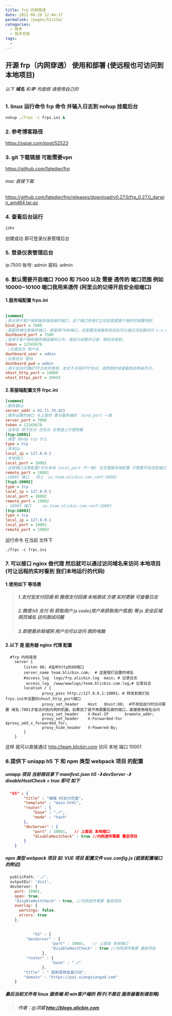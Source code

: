 ```yaml
---
title: frp 内网穿透
date: 2021-06-28 12:44:17
permalink: /pages/51c13a/
categories:
  - 技术
  - 技术文档
tags:
  - 
---
```

## 开源 frp（内网穿透） 使用和部署 (使远程也可访问到本地项目)

###### 以下 **域名** 和 **IP** 均是假 请使用自己的
### 1. linux 运行命令 frp 命令 并输入日志到 nohup  挂载后台
```cmd
nohup ./frps -c frps.ini &
```

###  2. 参考博客路径
https://sspai.com/post/52523

### 3. git 下载链接 可能需要vpn  
https://github.com/fatedier/frp

###### mac 直接下载

https://github.com/fatedier/frp/releases/download/v0.27.0/frp_0.27.0_darwin_amd64.tar.gz

### 4. 查看后台运行
```cmd
jobs
```
创建成功 即可登录仪表管理后台
### 5. 登录仪表管理后台 
ip:7500
账号: admin
密码: admin

### 6. 默认需要开启端口  7000 和 7500 以及 需要 透传的  端口范围  例如  10000~10100 端口我用来透传 (阿里云的记得开启安全组端口)


####     1.服务端配置  frps.ini
```ini

[common]
;表示用于客户端和服务端连接的端口，这个端口号我们之后在配置客户端的时候要用到
bind_port = 7000 
;是服务端仪表板的端口，若使用7500端口，在配置完成服务启动后可以通过浏览器访问 x.x.x.x:7500 （其中x.x.x.x为VPS的IP）查看frp服务运行信息。
dashboard_port = 7500 
;是用于客户端和服务端连接的口令，请自行设置并记录，稍后会用到。
token = 12345678  
 ;仪表后台 用户名
dashboard_user = admin 
;仪表后台 密码
dashboard_pwd = admin   
;用于反向代理HTTP主机时使用，本文不涉及HTTP协议，因而照抄或者删除这两条均可。
vhost_http_port = 10080 
vhost_https_port = 10443 

```
#### 	2.客服端配置文件 frpc.ini
```ini
[common]
;服务器ip  
server_addr = 81.71.70.423
;服务设置的端口 与上面的 要与服务端的  bind_port 一致
server_port = 7000
token = 12345678
;这命名 用于区分 在后台 仪表盘上方便观看
[tcp-10001]
;类型 如udp tcp 什么
type = tcp
;本地ip
local_ip = 127.0.0.1           
;本地端口 
local_port = 10001
;远程端口无需配置(可与本地 local_port 不一致) 在无需服务端配置 只需要开启这些端口 防火墙
remote_port = 10001  
;10002 端口   同上  su.team.alicbin.com.conf:10002
[tcp1-10002]
type = tcp
local_ip = 127.0.0.1           
local_port = 10002
remote_port = 10002  
; 10003 端口     su.team.alicbin.com.conf:10003
[tcp-10003]
type = tcp
local_ip = 127.0.0.1           
local_port = 10003
remote_port = 10003
```

运行命令  在当前 文件下

```shell
./frpc -c frpc.ini
```



###  7. 可以接口 nginx 做代理 然后就可以通过访问域名来访问 本地项目(可让远程的实时看到 我们本地运行的代码)

  ####     1.使用如下 等场景
>  ##### 1.支付宝支付回调 和 微信支付回调 本地测试 方便 实时更新 可查看日志
>  ##### 2.微信 h5 支付 和 获取用户 js code(用户来获取用户信息)  等 js 安全区域 网页域名 访问测试问题 
>  ##### 3.即使是非局域网 用户也可以访问 我的电脑

  ####    2.以下 是 服务器 nginx 代理 配置
```nginx
  #frp 内网穿透
    server {
		listen 80; #监听http的80端口
		server_name team.blicbin.com;  # 这是我们设置的域名
		#access_log  logs/frp.alicbin.log  main; # 记录日志
		 access_log  /www/wwwlogs/team.blicbin.com.log;# 记录日志
		location / {
				proxy_pass http://127.0.0.1:10001; # 转发到我们在frps.ini中设置的vhost_http_port端口
				proxy_set_header    Host   $host:80;  #不添加这行时访问需要 域名:7001才能访问到内网的机器，如果加了就不再需要后面的端口，直接使用域名访问
				proxy_set_header    X-Real-IP       $remote_addr;
				proxy_set_header    X-Forwarded-For $proxy_add_x_forwarded_for;
				proxy_hide_header   X-Powered-By;
		}
	}
```
这样 就可以直接通过  http://team.blicbin.com 访问 本地 端口 10001 

### 8.提供下 uniapp h5 下 和 npm 类型 webpack 项目 的配置
##### uniapp 项目  当前根目录下  manifest.json   h5 -》 devServer -》 disableHostCheck = true 即可  如下
```json
  "h5" : {
        "title" : "喵喵 H5支付页面",
        "template" : "main.html",
        "router" : {
            "base" : "./",
            "mode" : "hash"
        },
        "devServer" : {
            "port" : 10001,   // 上面说 本地端口
            "disableHostCheck" : true //内网透传需要 重启项目
        }
    }
```
#####  npm 类型 webpack 项目 如: VUE 项目  配置文件 vue.config.js (就是配置端口的附近)
```js
  publicPath: './',
  outputDir: 'dist',
  devServer: {
    port: 10001,
    open: true,
    "disableHostCheck" : true, //内网透传需要 重启项目
    overlay: {
      warnings: false,
      errors: true
    },
        
        
            "h5" : {
		 "devServer" : {
		            "port" : 10001,   // 上面说 本地端口
		            "disableHostCheck" : true //内网透传需要 重启项目
		        },
		 "router" : {
		            "base" : "./"
		        },
        "title" : " 抵制宠物盲盒行动",
        "domain" : "https://pai.xiangxiangad.com"
    }
```


##### 最后当前文件有 linux 服务端 和 win客户端的 例子(不是在 服务器看到请忽略)

> ##### 作者：@洪斌 http://blogs.alicbin.com

